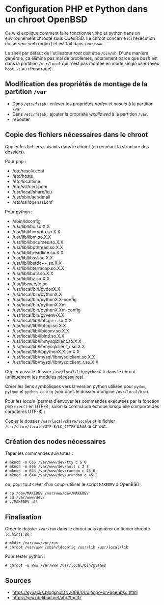 Configuration PHP et Python dans un chroot OpenBSD
==================================================

Ce wiki explique comment faire fonctionner php et python dans un
environnement chrooté sous OpenBSD.
Le chroot concerne ici l'exécution du serveur web (nginx) et est fait
dans `/var/www`.

Le shell par défaut de l'utilisateur *root* doit être `/bin/sh`. D'une
manière générale, ça élimine pas mal de problèmes, notamment parce que *bash*
est dans la partition `/usr/local` qui n'est pas montée en mode *single user*
(avec `boot -s` au démarrage).

## Modification des propriétés de montage de la partition `/var`

* Dans `/etc/fstab` : enlever les propriétés *nodev* et *nosuid* à la
  partition `/var`.
* Dans `/etc/fstab` : ajouter la propriété *wxallowed* à la partition `/var`.
* rebooter

## Copie des fichiers nécessaires dans le chroot

Copier les fichiers suivants dans le chroot (en recréant la structure des
dossiers).

Pour php :

* /etc/resolv.conf
* /etc/hosts
* /etc/localtime
* /etc/ssl/cert.pem
* /usr/local/share/icu
* /usr/sbin/sendmail
* /etc/ssl/openssl.cnf


Pour python :

* /sbin/ldconfig
* /usr/lib/libc.so.X.X
* /usr/lib/libcrypto.so.X.X
* /usr/lib/libm.so.X.X
* /usr/lib/libncurses.so.X.X
* /usr/lib/libpthread.so.X.X
* /usr/lib/libreadline.so.X.X
* /usr/lib/libssl.so.X.X
* /usr/lib/libstdc++.so.X.X
* /usr/lib/libtermcap.so.X.X
* /usr/lib/libutil.so.X.X
* /usr/lib/libz.so.X.X
* /usr/libexec/ld.so
* /usr/local/bin/pydocX.X
* /usr/local/bin/pythonX.X
* /usr/local/bin/pythonX.X-config
* /usr/local/bin/pythonX.Xm
* /usr/local/bin/pythonX.Xm-config
* /usr/local/bin/pyvenv-X.X
* /usr/local/lib/libfcgi++.so.X.X
* /usr/local/lib/libfcgi.so.X.X
* /usr/local/lib/libiconv.so.X.X
* /usr/local/lib/libintl.so.X.X
* /usr/local/lib/libmysqlclient.so.X.X
* /usr/local/lib/libmysqlclient_r.so.X.X
* /usr/local/lib/libpythonX.X.so.X.X
* /usr/local/lib/mysql/libmysqlclient.so.X.X
* /usr/local/lib/mysql/libmysqlclient_r.so.X.X


Copier aussi le dossier `/usr/local/lib/pythonX.X` dans le chroot (uniquement
les modules nécessaires).

Créer les liens symboliques vers la version python utilisée pour `pydoc`,
`python` et `python-config` (voir dans le dossier d'origine `/usr/local/bin`).


Pour les *locale* (permet d'envoyer les commandes exécutées par la fonction
php `exec()` en UTF-8 ; sinon la commande échoue lorsqu'elle comporte des
caractères UTF-8) :

Copier le dossier `/usr/local/share/locale` et le fichier
`/usr/share/locale/UTF-8/LC_CTYPE` dans le chroot.

## Création des nodes nécessaires

Taper les commandes suivantes :
```
# mknod -m 666 /var/www/dev/tty c 5 0
# mknod -m 666 /var/www/dev/null c 2 2
# mknod -m 644 /var/www/dev/random c 45 0
# mknod -m 644 /var/www/dev/urandom c 45 2
```

ou, pour tout créer d'un coup, utiliser le script `MAKEDEV` d'OpenBSD :
```
# cp /dev/MAKEDEV /var/www/dev/MAKEDEV
# cd /var/www/dev/
# ./MAKEDEV all
```

## Finalisation

Créer le dossier `/var/run` dans le chroot puis générer un fichier chrooté
`ld.hints.so` :
```
# mkdir /var/www/var/run
# chroot /var/www /sbin/ldconfig /usr/lib /usr/local/lib
```

Pour tester python :
```
# chroot -u www /var/www /usr/local/bin/python
```

## Sources

* <https://synacks.blogspot.fr/2009/01/django-on-openbsd.html>
* <https://yeuxdelibad.net/ah/#toc37>
